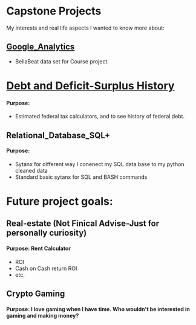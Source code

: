 # Capstone Projects
My interests and real life aspects I wanted to know more about:

## [Google_Analytics](https://github.com/Jtrahan88/CapStoneProjects/tree/main/Google_Analytics)
* BellaBeat data set for Course project. 

# [Debt and Deficit-Surplus History]() 
#### Purpose: 
* Estimated federal tax calculators, and to see history of federal debt. 

## Relational_Database_SQL+
#### Purpose:
* Sytanx for different way I conenect my SQL data base to my python cleaned data
* Standard basic sytanx for SQL and BASH commands


# Future project goals:
## Real-estate (Not Finical Advise-Just for personally curiosity)
#### Purpose: Rent Calculator
* ROI
* Cash on Cash return ROI
* etc. 



## Crypto Gaming
#### Purpose: I love gaming when I have time. Who wouldn't be interested in gaming and making money?
